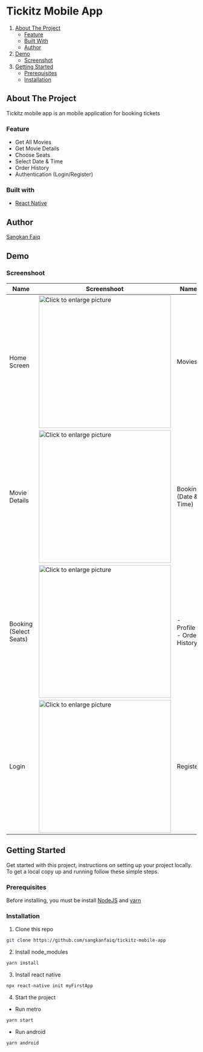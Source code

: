 # Tickitz Mobile App

<ol>
    <li>
      <a href="#about-the-project">About The Project</a>
      <ul>
        <li><a href="#feature">Feature</a></li>
        <li><a href="#built-with">Built With</a></li>
        <li><a href="#author">Author</a></li>
      </ul>
    </li>
    <li><a href="#demo">Demo</a>
       <ul>
        <li><a href="#screenshot">Screenshot</a></li>
      </ul>
    </li>
    <li>
      <a href="#getting-started">Getting Started</a>
      <ul>
        <li><a href="#prerequisites">Prerequisites</a></li>
        <li><a href="#installation">Installation</a></li>
      </ul>
    </li>
</ol>

## About The Project
Tickitz mobile app is an mobile application for booking tickets

### Feature
- Get All Movies
- Get Movie Details
- Choose Seats
- Select Date & Time
- Order History
- Authentication (Login/Register)

### Built with
- [React Native](https://reactnative.dev/)

## Author
[Sangkan Faiq](https://github.com/sangkanfaiq)

## Demo

### Screenshoot
| Name | Screenshoot | Name | Screenshoot |
| ------------- | ------------- | ------------- | ------------- |
| Home Screen | <a href="https://drive.google.com/uc?export=view&id=1itNCSNZGCC2A_kFR9m8pI8bT6VFOkIAt"><img src="https://drive.google.com/uc?export=view&id=1itNCSNZGCC2A_kFR9m8pI8bT6VFOkIAt" style="width: 350px; max-width: 100%; height: auto" title="Click to enlarge picture" /> | Movies | <a href="https://drive.google.com/uc?export=view&id=1N-pb9wlEbOW6z_zlz6a5URSu93h0MJ5g"><img src="https://drive.google.com/uc?export=view&id=1N-pb9wlEbOW6z_zlz6a5URSu93h0MJ5g" style="width: 350px; max-width: 100%; height: auto" title="Click to enlarge picture" /> |
| Movie Details | <a href="https://drive.google.com/uc?export=view&id=1uSmDK0cprNVKDutKAUgm_9kJScruYeFY"><img src="https://drive.google.com/uc?export=view&id=1uSmDK0cprNVKDutKAUgm_9kJScruYeFY" style="width: 350px; max-width: 100%; height: auto" title="Click to enlarge picture" /> | Booking <br/> (Date & Time) | <a href="https://drive.google.com/uc?export=view&id=1jk408Y6lJaJeQ35dW-J6ZZb_mNsFvJ2P"><img src="https://drive.google.com/uc?export=view&id=1jk408Y6lJaJeQ35dW-J6ZZb_mNsFvJ2P" style="width: 350px; max-width: 100%; height: auto" title="Click to enlarge picture" /> |
| Booking <br/> (Select Seats) | <a href="https://drive.google.com/uc?export=view&id=19Fpt3UIC9wQNBYhYZW5gGcJPy43Oj_5e"><img src="https://drive.google.com/uc?export=view&id=19Fpt3UIC9wQNBYhYZW5gGcJPy43Oj_5e" style="width: 350px; max-width: 100%; height: auto" title="Click to enlarge picture" /> | - Profile <br/> - Order History | <a href="https://drive.google.com/uc?export=view&id=16LNheG1mOyfzqHPYmn3B6ocRvhp6FS5p"><img src="https://drive.google.com/uc?export=view&id=16LNheG1mOyfzqHPYmn3B6ocRvhp6FS5p" style="width: 350px; max-width: 100%; height: auto" title="Click to enlarge picture" /> |
| Login | <a href="https://drive.google.com/uc?export=view&id=1-yfuFACcFZ5EJjE6jaxDgMQDM5O2FqKA"><img src="https://drive.google.com/uc?export=view&id=1-yfuFACcFZ5EJjE6jaxDgMQDM5O2FqKA" style="width: 350px; max-width: 100%; height: auto" title="Click to enlarge picture" /> | Register | <a href="https://drive.google.com/uc?export=view&id=19tbObKE_ErwatbUVPHMr0aI2SdA1xqWx"><img src="https://drive.google.com/uc?export=view&id=19tbObKE_ErwatbUVPHMr0aI2SdA1xqWx" style="width: 350px; max-width: 100%; height: auto" title="Click to enlarge picture" />


## Getting Started
Get started with this project, instructions on setting up your project locally.<br />
To get a local copy up and running follow these simple steps.

### Prerequisites
Before installing, you must be install [NodeJS](https://nodejs.org) and [yarn](https://yarnpkg.com/getting-started/install)

### Installation

1. Clone this repo
```sh
git clone https://github.com/sangkanfaiq/tickitz-mobile-app
```
2. Install node_modules
```sh
yarn install
```
3. Install react native
```sh
npx react-native init myFirstApp
```
4. Start the project
- Run metro
```sh
yarn start
```
- Run android
```sh
yarn android
```
